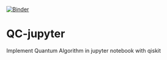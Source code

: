 [![Binder](https://mybinder.org/badge_logo.svg)](https://mybinder.org/v2/gh/xin-0/QC-jupyter/HEAD)
# QC-jupyter
Implement Quantum Algorithm in jupyter notebook with qiskit
